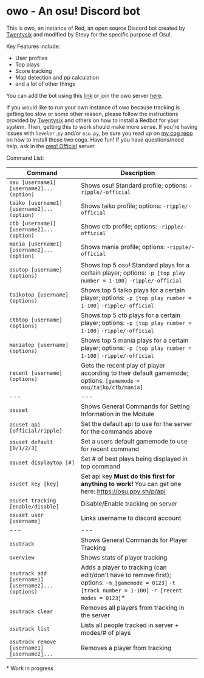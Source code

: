 # owo - An osu! Discord bot
This is owo, an instance of Red, an open source Discord bot created by [Twentysix](https://travis-ci.org/Twentysix26/Red-DiscordBot) and modified by Stevy for the specific purpose of Osu!.

Key Features include:
- User profiles
- Top plays
- Score tracking
- Map detection and pp calculation
- and a lot of other things

You can add the bot using this [link](https://discordapp.com/oauth2/authorize?client_id=289066747443675143&scope=bot) or join the owo server [here](https://discord.gg/aNKde73).

If you would like to run your own instance of owo because tracking is getting too slow or some other reason, please follow the instructions provided by [Twentysix](https://travis-ci.org/Twentysix26/Red-DiscordBot) and others on how to install a Redbot for your system. Then, getting this to work should make more sense. If you're having issues with `leveler.py` and/or `osu.py`, be sure you read up on [my cog repo](https://github.com/AznStevy/Maybe-Useful-Cogs) on how to install those two cogs. Have fun! If you have questions/need help, ask in the [owo! Official](https://discord.gg/aNKde73) server.

Command List:

| Command | Description |
| --- | --- |
| `osu [username1] [username2]... (option)` | Shows osu! Standard profile; options: `-ripple/-official`|
| `taiko [username1] [username2]... (option)` | Shows taiko profile; options: `-ripple/-official` |
| `ctb [username1] [username2]... (option)` | Shows ctb profile; options: `-ripple/-official` |
| `mania [username1] [username2]... (option)` | Shows mania profile; options: `-ripple/-official`|
| `osutop [username] (options)` | Shows top 5 osu! Standard plays for a certain player; options: `-p [top play number = 1-100]` `-ripple/-official`|
| `taikotop [username] (options)` | Shows top 5 taiko plays for a certain player; options: `-p [top play number = 1-100]` `-ripple/-official`|
| `ctbtop [username] (options)` | Shows top 5 ctb plays for a certain player; options: `-p [top play number = 1-100]` `-ripple/-official`|
| `maniatop [username] (options)` | Shows top 5 mania plays for a certain player; options: `-p [top play number = 1-100]` `-ripple/-official`|
| `recent [username] (options)` | Gets the recent play of player according to their default gamemode; options: `[gamemode = osu/taiko/ctb/mania]`|
| --- | --- |
| `osuset` | Shows General Commands for Setting Information in the Module |
| `osuset api [official/ripple]` | Set the default api to use for the server for the commands above |
| `osuset default [0/1/2/3]` | Set a users default gamemode to use for recent command |
| `osuset displaytop [#]` | Set # of best plays being displayed in top command  |
| `osuset key [key]` | Set api key **Must do this first for anything to work!** You can get one here: https://osu.ppy.sh/p/api|
| `osuset tracking [enable/disable]` | Disable/Enable tracking on server |
| `osuset user [username]` | Links username to discord account |
| --- | --- |
| `osutrack` | Shows General Commands for Player Tracking |
| `overview` | Shows stats of player tracking |
| `osutrack add [username1] [username2]... (options)` | Adds a player to tracking (can edit/don't have to remove first); options: `-m [gamemode = 0123]` `-t [track number = 1-100]` `-r [recent modes = 0123]`\*|
| `osutrack clear` | Removes all players from tracking in the server |
| `osutrack list` | Lists all people tracked in server + modes/# of plays |
| `osutrack remove [username1] [username2]...` | Removes a player from tracking |

\* Work in progress
